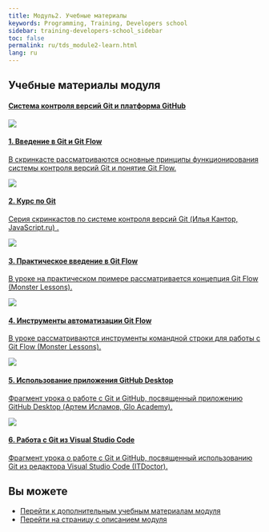 ```yaml
---
title: Модуль2. Учебные материалы
keywords: Programming, Training, Developers school
sidebar: training-developers-school_sidebar
toc: false
permalink: ru/tds_module2-learn.html
lang: ru
---
```


## Учебные материалы модуля

<div class="panel-group">
    <div class="panel panel-default">
        <div class="panel-heading">
            <h4 class="panel-title">
                <a data-toggle="collapse" href="#collapse2">
                Система контроля версий Git и платформа GitHub</a>
            </h4>
        </div>
        <div id="collapse2" class="panel-collapse collapse  in">
            <div class="panel-body">
                <div class="row items">
                    <div class="col-sm-6 col-md-4 portfolio-item">
                        <a href="{{ 'https://www.youtube.com/watch?v=U7_WQI3oy6Y' | relative_url }}" class="portfolio-link" target="_blank">
                            <div class="img-wrapper">
                                <img src="{{ "/images/pages/trainings/developers-school/module2/git-introduction.jpg" | relative_url}}" class="products-img">
                            </div>
                            <h4><span class="item-head">1. Введение в Git и Git Flow</span></h4>
                            <p>В скринкасте рассматриваются основные принципы функционирования системы контроля версий Git и понятие Git Flow.</p>
                        </a>
                    </div>
                    <div class="col-sm-6 col-md-4 portfolio-item">
                        <a href="{{ 'https://www.youtube.com/playlist?list=PLDyvV36pndZHkDRik6kKF6gSb0N0W995h' | relative_url }}" class="portfolio-link" target="_blank">
                            <div class="img-wrapper">
                                <img src="{{ "/images/pages/trainings/developers-school/module2/git-course.jpg" | relative_url}}" class="products-img">
                            </div>
                            <h4><span class="item-head">2. Курс по Git</span></h4>
                            <p>Серия скринкастов по системе контроля версий Git (Илья Кантор, JavaScript.ru) .</p>
                        </a>
                    </div>
                    <div class="col-sm-6 col-md-4 portfolio-item">
                        <a href="{{ 'https://www.youtube.com/watch?v=Dw2FzMigkVU' | relative_url }}" class="portfolio-link" target="_blank">
                            <div class="img-wrapper">
                                <img src="{{ "/images/pages/trainings/developers-school/module2/git-flow-introduction.jpg" | relative_url}}" class="products-img">
                            </div>
                            <h4><span class="item-head">3. Практическое введение в Git Flow</span></h4>
                            <p>В уроке на практическом примере рассматривается концепция Git Flow (Monster Lessons).</p>
                        </a>
                    </div>
                </div>
                <div class="row items">
                    <div class="col-sm-6 col-md-4 portfolio-item">
                        <a href="{{ 'https://www.youtube.com/watch?v=7hqxujnwmdA' | relative_url }}" class="portfolio-link" target="_blank">
                            <div class="img-wrapper">
                                <img src="{{ "/images/pages/trainings/developers-school/module2/git-flow-automation.jpg" | relative_url}}" class="products-img">
                            </div>
                            <h4><span class="item-head">4. Инструменты автоматизации Git Flow</span></h4>
                            <p>В уроке рассматриваются инструменты командной строки для работы с Git Flow (Monster Lessons).</p>
                        </a>
                    </div>
                    <div class="col-sm-6 col-md-4 portfolio-item">
                        <a href="{{ 'https://www.youtube.com/watch?v=hyUBMmL0WtA&start=348' | relative_url }}" class="portfolio-link" target="_blank">
                            <div class="img-wrapper">
                                <img src="{{ "/images/pages/trainings/developers-school/module2/github-desktop.jpg" | relative_url}}" class="products-img">
                            </div>
                            <h4><span class="item-head">5. Использование приложения GitHub Desktop</span></h4>
                            <p>Фрагмент урока о работе с Git и GitHub, посвященный приложению GitHub Desktop (Артем Исламов, Glo Academy).</p>
                        </a>
                    </div>
                    <div class="col-sm-6 col-md-4 portfolio-item">
                        <a href="{{ 'https://www.youtube.com/watch?v=YxATSZRx3ps&start=123' | relative_url }}" class="portfolio-link" target="_blank">
                            <div class="img-wrapper">
                                <img src="{{ "/images/pages/trainings/developers-school/module2/git-vs-code.jpg" | relative_url}}" class="products-img">
                            </div>
                            <h4><span class="item-head">6. Работа с Git из Visual Studio Code</span></h4>
                            <p>Фрагмент урока о работе с Git и GitHub, посвященный использованию Git из редактора Visual Studio Code (ITDoctor).</p>
                        </a>
                    </div>
                </div>
            </div>
        </div>
    </div>
</div>

## Вы можете

* [Перейти к дополнительным учебным материалам модуля](tds_module2-appendix.html)
* [Перейти на страницу с описанием модуля](tds_module2-about.html)
